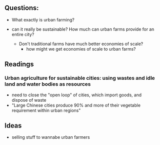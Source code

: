


## Questions:
- What exactly is urban farming?
- can it really be sustainable? How much can urban farms provide for an entire city?

  - Don't traditional farms have much better economies of scale?
    - how might we get economies of scale to urban farms?




## Readings

### Urban agriculture for sustainable cities: using wastes and idle land and water bodies as resources

- need to close the "open loop" of cities, which import goods, and dispose of waste
- "Large Chinese cities produce 90% and more of their vegetable requirement within urban regions"





## Ideas

- selling stuff to wannabe urban farmers
